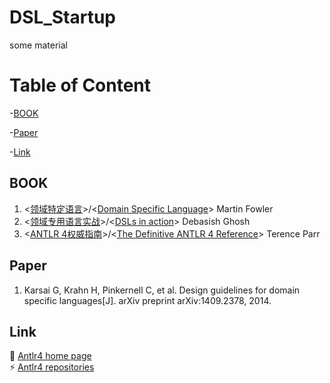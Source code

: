 # DSL_Startup
some material

# Table of Content

-[BOOK](#BOOK)

-[Paper](#Paper)

-[Link](#Link)


## BOOK
1. <[领域特定语言](https://book.douban.com/subject/21964984/)>/<[Domain Specific Language](https://www.amazon.com/Domain-Specific-Languages-Addison-Wesley-Signature-Fowler/dp/0321712943)> Martin Fowler
2. <[领域专用语言实战](https://book.douban.com/subject/25741352/)>/<[DSLs in action](https://www.amazon.com/DSLs-Action-Debasish-Ghosh/dp/1935182455)> Debasish Ghosh
3. <[ANTLR 4权威指南](https://book.douban.com/subject/27082372/)>/<[The Definitive ANTLR 4 Reference](https://www.amazon.com/Definitive-ANTLR-4-Reference/dp/1934356999)> Terence Parr

## Paper
1. Karsai G, Krahn H, Pinkernell C, et al. Design guidelines for domain specific languages[J]. arXiv preprint arXiv:1409.2378, 2014.

## Link
:bookmark: [Antlr4 home page](https://www.antlr.org/) <br>
:zap: [Antlr4 repositories](https://github.com/antlr)

